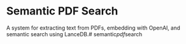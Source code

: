 # Semantic PDF Search

A system for extracting text from PDFs, embedding with OpenAI, and semantic search using LanceDB.#   s e m a n t i c _ p d f _ s e a r c h  
 